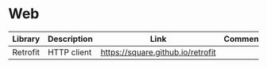 # Web

| Library | Description | Link | Comments |
| --- | --- | --- | --- |
| Retrofit | HTTP client | https://square.github.io/retrofit |
